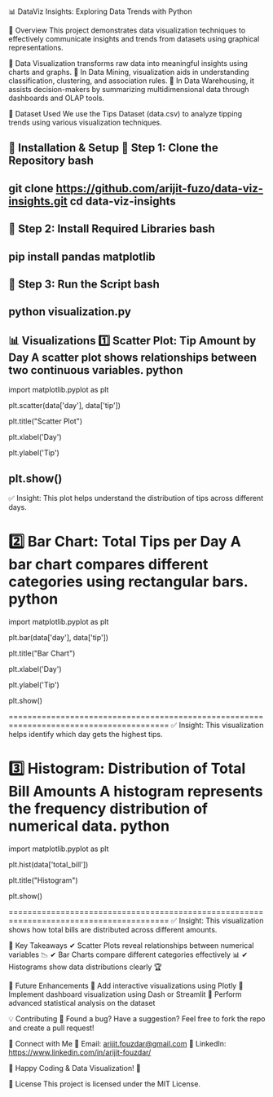 📊 DataViz Insights: Exploring Data Trends with Python


🚀 Overview
This project demonstrates data visualization techniques to effectively communicate insights and trends from datasets using graphical representations.

🔹 Data Visualization transforms raw data into meaningful insights using charts and graphs.
🔹 In Data Mining, visualization aids in understanding classification, clustering, and association rules.
🔹 In Data Warehousing, it assists decision-makers by summarizing multidimensional data through dashboards and OLAP tools.

📂 Dataset Used
We use the Tips Dataset (data.csv) to analyze tipping trends using various visualization techniques.


📜 Installation & Setup
🔧 Step 1: Clone the Repository
bash
-------------------------------------------------------------------------------------------
git clone https://github.com/arijit-fuzo/data-viz-insights.git
cd data-viz-insights
-------------------------------------------------------------------------------------------


🔧 Step 2: Install Required Libraries
bash
-------------------------------------------------------------------
pip install pandas matplotlib
-------------------------------------------------------------------


🔧 Step 3: Run the Script
bash
------------------------------------------------------------------
python visualization.py
------------------------------------------------------------------



📊 Visualizations
1️⃣ Scatter Plot: Tip Amount by Day
A scatter plot shows relationships between two continuous variables.
python
---------------------------------------------------------------------------------------
import matplotlib.pyplot as plt 

plt.scatter(data['day'], data['tip'])

plt.title("Scatter Plot")

plt.xlabel('Day')

plt.ylabel('Tip')

plt.show()
---------------------------------------------------------------------------------------

✅ Insight: This plot helps understand the distribution of tips across different days.



2️⃣ Bar Chart: Total Tips per Day
A bar chart compares different categories using rectangular bars.
python
========================================================================================
import matplotlib.pyplot as plt 

plt.bar(data['day'], data['tip'])

plt.title("Bar Chart")

plt.xlabel('Day')

plt.ylabel('Tip')

plt.show()

========================================================================================
✅ Insight: This visualization helps identify which day gets the highest tips.



3️⃣ Histogram: Distribution of Total Bill Amounts
A histogram represents the frequency distribution of numerical data.
python
========================================================================================
import matplotlib.pyplot as plt 

plt.hist(data['total_bill'])

plt.title("Histogram")

plt.show()

========================================================================================
✅ Insight: This visualization shows how total bills are distributed across different amounts.



📌 Key Takeaways
✔ Scatter Plots reveal relationships between numerical variables 📉
✔ Bar Charts compare different categories effectively 📊
✔ Histograms show data distributions clearly 🏆



📜 Future Enhancements
🚀 Add interactive visualizations using Plotly
🚀 Implement dashboard visualization using Dash or Streamlit
🚀 Perform advanced statistical analysis on the dataset



💡 Contributing
📢 Found a bug? Have a suggestion? Feel free to fork the repo and create a pull request!



🤝 Connect with Me
📧 Email: arijit.fouzdar@gmail.com
🔗 LinkedIn: https://www.linkedin.com/in/arijit-fouzdar/

🚀 Happy Coding & Data Visualization! 🚀

📜 License
This project is licensed under the MIT License.
